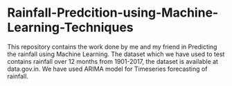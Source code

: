 # Rainfall-Predcition-using-Machine-Learning-Techniques
This repository contains the work done by me and my friend in Predicting the rainfall using Machine Learning. 
The dataset which we have used to test contains rainfall over 12 months from 1901-2017, the dataset is available at data.gov.in.
We have used ARIMA model for Timeseries forecasting of rainfall.
